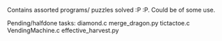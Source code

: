 Contains assorted programs/ puzzles solved :P :P.
Could be of some use.

Pending/halfdone tasks:
 diamond.c
 merge_dragon.py
 tictactoe.c
 VendingMachine.c
 effective_harvest.py
 
